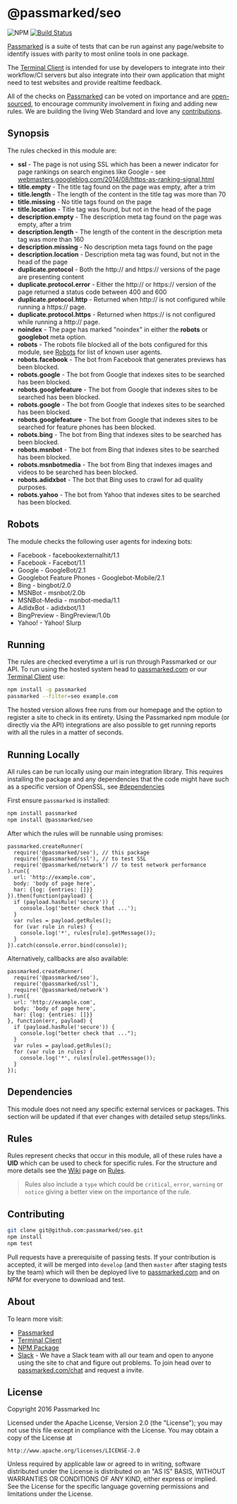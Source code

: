 # @passmarked/seo

![NPM](https://img.shields.io/npm/dt/@passmarked/seo.svg) [![Build Status](https://travis-ci.org/passmarked/seo.svg)](https://travis-ci.org/passmarked/seo)

[Passmarked](http://passmarked.com) is a suite of tests that can be run against any page/website to identify issues with parity to most online tools in one package.

The [Terminal Client](http://npmjs.org/package/passmarked) is intended for use by developers to integrate into their workflow/CI servers but also integrate into their own application that might need to test websites and provide realtime feedback.

All of the checks on [Passmarked](http://passmarked.com) can be voted on importance and are [open-sourced](http://github.com/passmarked/suite), to encourage community involvement in fixing and adding new rules. We are building the living Web Standard and love any [contributions](#contributing).

## Synopsis

The rules checked in this module are:

* **ssl** - The page is not using SSL which has been a newer indicator for page rankings on search engines like Google - see [webmasters.googleblog.com/2014/08/https-as-ranking-signal.html](https://webmasters.googleblog.com/2014/08/https-as-ranking-signal.html)
* **title.empty** - The title tag found on the page was empty, after a trim
* **title.length** - The length of the content in the title tag was more than 70
* **title.missing** - No title tags found on the page
* **title.location** - Title tag was found, but not in the head of the page
* **description.empty** - The description meta tag found on the page was empty, after a trim
* **description.length** - The length of the content in the description meta tag was more than 160
* **description.missing** - No description meta tags found on the page
* **description.location** - Description meta tag was found, but not in the head of the page
* **duplicate.protocol** - Both the http:// and https:// versions of the page are presenting content
* **duplicate.protocol.error** - Either the http:// or https:// version of the page returned a status code between 400 and 600
* **duplicate.protocol.http** - Returned when http:// is not configured while running a https:// page.
* **duplicate.protocol.https** - Returned when https:// is not configured while running a http:// page.
* **noindex** - The page has marked "noindex" in either the **robots** or **googlebot** meta option.
* **robots** - The robots file blocked all of the bots configured for this module, see [Robots](#robots) for list of known user agents.
* **robots.facebook** - The bot from Facebook that generates previews has been blocked.
* **robots.google** - The bot from Google that indexes sites to be searched has been blocked.
* **robots.googlefeature** - The bot from Google that indexes sites to be searched has been blocked.
* **robots.google** - The bot from Google that indexes sites to be searched has been blocked.
* **robots.googlefeature** - The bot from Google that indexes sites to be searched for feature phones has been blocked.
* **robots.bing** - The bot from Bing that indexes sites to be searched has been blocked.
* **robots.msnbot** - The bot from Bing that indexes sites to be searched has been blocked.
* **robots.msnbotmedia** - The bot from Bing that indexes images and videos to be searched has been blocked.
* **robots.adidxbot** - The bot that Bing uses to crawl for ad quality purposes.
* **robots.yahoo** - The bot from Yahoo that indexes sites to be searched has been blocked.

## Robots

The module checks the following user agents for indexing bots:

* Facebook - facebookexternalhit/1.1
* Facebook - Facebot/1.1
* Google - GoogleBot/2.1
* Googlebot Feature Phones - Googlebot-Mobile/2.1
* Bing - bingbot/2.0
* MSNBot - msnbot/2.0b
* MSNBot-Media - msnbot-media/1.1
* AdIdxBot - adidxbot/1.1
* BingPreview - BingPreview/1.0b
* Yahoo! - Yahoo! Slurp

## Running

The rules are checked everytime a url is run through Passmarked or our API. To run using the hosted system head to [passmarked.com](http://passmarked.com) or our [Terminal Client](http://npmjs.org/package/passmarked) use:

```bash
npm install -g passmarked
passmarked --filter=seo example.com
```

The hosted version allows free runs from our homepage and the option to register a site to check in its entirety.
Using the Passmarked npm module (or directly via the API) integrations are also possible to get running reports with all the rules in a matter of seconds.

## Running Locally

All rules can be run locally using our main integration library. This requires installing the package and any dependencies that the code might have such as a specific version of OpenSSL, see [#dependencies](#dependencies)

First ensure `passmarked` is installed:

```bash
npm install passmarked
npm install @passmarked/seo
```

After which the rules will be runnable using promises:

```seo
passmarked.createRunner(
  require('@passmarked/seo'), // this package
  require('@passmarked/ssl'), // to test SSL
  require('@passmarked/network') // to test network performance
).run({
  url: 'http://example.com',
  body: 'body of page here',
  har: {log: {entries: []}}
}).then(function(payload) {
  if (payload.hasRule('secure')) {
    console.log('better check that ...');
  }
  var rules = payload.getRules();
  for (var rule in rules) {
    console.log('*', rules[rule].getMessage());
  }
}).catch(console.error.bind(console));
```

Alternatively, callbacks are also available:

```seo
passmarked.createRunner(
  require('@passmarked/seo'),
  require('@passmarked/ssl'),
  require('@passmarked/network')
).run({
  url: 'http://example.com',
  body: 'body of page here',
  har: {log: {entries: []}}
}, function(err, payload) {
  if (payload.hasRule('secure')) {
    console.log("better check that ...");
  }
  var rules = payload.getRules();
  for (var rule in rules) {
    console.log('*', rules[rule].getMessage());
  }
});
```

## Dependencies

This module does not need any specific external services or packages. This section will be updated if that ever changes with detailed setup steps/links.

## Rules

Rules represent checks that occur in this module, all of these rules have a **UID** which can be used to check for specific rules. For the structure and more details see the [Wiki](https://github.com/passmarked/passmarked/wiki) page on [Rules](https://github.com/passmarked/passmarked/wiki/Create).

> Rules also include a `type` which could be `critical`, `error`, `warning` or `notice` giving a better view on the importance of the rule.

## Contributing

```bash
git clone git@github.com:passmarked/seo.git
npm install
npm test
```

Pull requests have a prerequisite of passing tests. If your contribution is accepted, it will be merged into `develop` (and then `master` after staging tests by the team) which will then be deployed live to [passmarked.com](http://passmarked.com) and on NPM for everyone to download and test.

## About

To learn more visit:

* [Passmarked](http://passmarked.com)
* [Terminal Client](https://www.npmjs.com/package/passmarked)
* [NPM Package](https://www.npmjs.com/package/@passmarked/seo)
* [Slack](http://passmarked.com/chat) - We have a Slack team with all our team and open to anyone using the site to chat and figure out problems. To join head over to [passmarked.com/chat](http://passmarked.com/chat) and request a invite.

## License

Copyright 2016 Passmarked Inc

Licensed under the Apache License, Version 2.0 (the "License");
you may not use this file except in compliance with the License.
You may obtain a copy of the License at

    http://www.apache.org/licenses/LICENSE-2.0

Unless required by applicable law or agreed to in writing, software
distributed under the License is distributed on an "AS IS" BASIS,
WITHOUT WARRANTIES OR CONDITIONS OF ANY KIND, either express or implied.
See the License for the specific language governing permissions and
limitations under the License.
